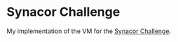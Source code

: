 # Synacor Challenge
My implementation of the VM for the [Synacor Challenge](https://challenge.synacor.com).
